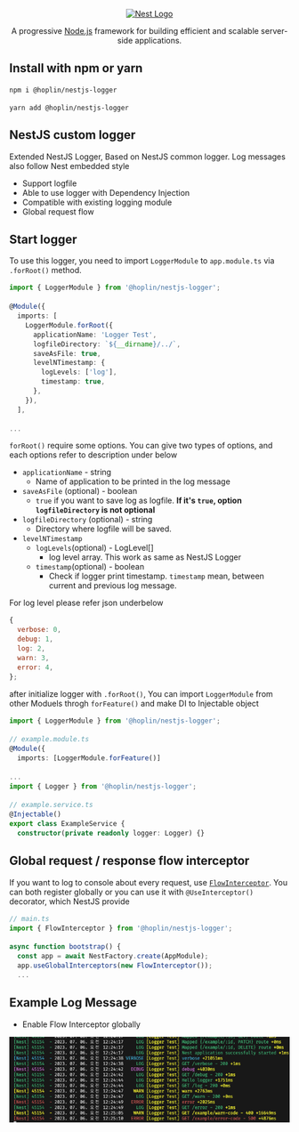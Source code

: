 <p align="center">
  <a href="http://nestjs.com/" target="blank"><img src="https://nestjs.com/img/logo-small.svg" width="200" alt="Nest Logo" /></a>
</p>

[circleci-image]: https://img.shields.io/circleci/build/github/nestjs/nest/master?token=abc123def456
[circleci-url]: https://circleci.com/gh/nestjs/nest

  <p align="center">A progressive <a href="http://nodejs.org" target="_blank">Node.js</a> framework for building efficient and scalable server-side applications.</p>
  
## Install with npm or yarn

```
npm i @hoplin/nestjs-logger

yarn add @hoplin/nestjs-logger
```

## NestJS custom logger

Extended NestJS Logger, Based on NestJS common logger. Log messages also follow Nest embedded style

- Support logfile
- Able to use logger with Dependency Injection
- Compatible with existing logging module
- Global request flow

## Start logger

To use this logger, you need to import `LoggerModule` to `app.module.ts` via `.forRoot()` method.

```typescript
import { LoggerModule } from '@hoplin/nestjs-logger';

@Module({
  imports: [
    LoggerModule.forRoot({
      applicationName: 'Logger Test',
      logfileDirectory: `${__dirname}/../`,
      saveAsFile: true,
      levelNTimestamp: {
        logLevels: ['log'],
        timestamp: true,
      },
    }),
  ],

...
```

`forRoot()` require some options. You can give two types of options, and each options refer to description under below

- `applicationName` - string
  - Name of application to be printed in the log message
- `saveAsFile` (optional) - boolean
  - `true` if you want to save log as logfile. **If it's `true`, option `logfileDirectory` is not optional**
- `logfileDirectory` (optional) - string
  - Directory where logfile will be saved.
- `levelNTimestamp`
  - `logLevels`(optional) - LogLevel[]
    - log level array. This work as same as NestJS Logger
  - `timestamp`(optional) - boolean
    - Check if logger print timestamp. `timestamp` mean, between current and previous log message.

For log level please refer json underbelow

```javascript
{
  verbose: 0,
  debug: 1,
  log: 2,
  warn: 3,
  error: 4,
};
```

after initialize logger with `.forRoot()`, You can import `LoggerModule` from other Moduels throgh `forFeature()` and make DI to Injectable object

```typescript
import { LoggerModule } from '@hoplin/nestjs-logger';

// example.module.ts
@Module({
  imports: [LoggerModule.forFeature()]

...
import { Logger } from '@hoplin/nestjs-logger';

// example.service.ts
@Injectable()
export class ExampleService {
  constructor(private readonly logger: Logger) {}
```

## Global request / response flow interceptor

If you want to log to console about every request, use [`FlowInterceptor`](./src/logger/logger.interceptor.ts). You can both register globally or you can use it with `@UseInterceptor()` decorator, which NestJS provide

```typescript
// main.ts
import { FlowInterceptor } from '@hoplin/nestjs-logger';

async function bootstrap() {
  const app = await NestFactory.create(AppModule);
  app.useGlobalInterceptors(new FlowInterceptor());
  ...
```

## Example Log Message

- Enable Flow Interceptor globally

![img](./img/logger.png)
